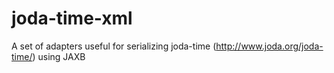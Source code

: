 joda-time-xml
=============

A set of adapters useful for serializing joda-time (http://www.joda.org/joda-time/) using JAXB
